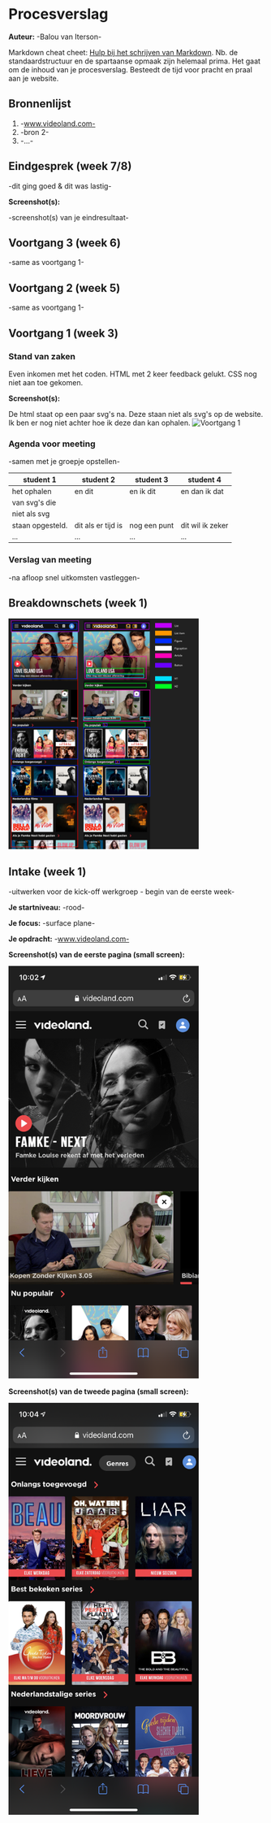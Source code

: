 # Procesverslag
**Auteur:** -Balou van Iterson-

Markdown cheat cheet: [Hulp bij het schrijven van Markdown](https://github.com/adam-p/markdown-here/wiki/Markdown-Cheatsheet). Nb. de standaardstructuur en de spartaanse opmaak zijn helemaal prima. Het gaat om de inhoud van je procesverslag. Besteedt de tijd voor pracht en praal aan je website.



## Bronnenlijst
1. -www.videoland.com-
2. -bron 2-
3. -...-



## Eindgesprek (week 7/8)

-dit ging goed & dit was lastig-

**Screenshot(s):**

-screenshot(s) van je eindresultaat-



## Voortgang 3 (week 6)

-same as voortgang 1-



## Voortgang 2 (week 5)

-same as voortgang 1-



## Voortgang 1 (week 3)

### Stand van zaken

Even inkomen met het coden.
HTML met 2 keer feedback gelukt.
CSS nog niet aan toe gekomen.

**Screenshot(s):**

De html staat op een paar svg's na. Deze staan niet als svg's op de website.
Ik ben er nog niet achter hoe ik deze dan kan ophalen.
<img src="/images/voortgang1.png" width="375px" alt="Voortgang 1">

### Agenda voor meeting

-samen met je groepje opstellen-

| student 1      | student 2          | student 3    | student 4        |
| ---            | ---                | ---          | ---              |
| het ophalen    | en dit             | en ik dit    | en dan ik dat    |
| van svg's die  |
niet als svg     |
staan opgesteld. | dit als er tijd is | nog een punt | dit wil ik zeker |
| ...            | ...                | ...          | ...              |

### Verslag van meeting
 
-na afloop snel uitkomsten vastleggen-



## Breakdownschets (week 1)

<img src="/images/breakdown.jpg" width="375px" alt="De breakdown schets van Videoland">



## Intake (week 1)
-uitwerken voor de kick-off werkgroep - begin van de eerste week-

**Je startniveau:** -rood-

**Je focus:** -surface plane-

**Je opdracht:** -www.videoland.com-

**Screenshot(s) van de eerste pagina (small screen):**

<img src="/images/home.png" width="375px" alt="De startpagina van Videoland">

**Screenshot(s) van de tweede pagina (small screen):**

<img src="/images/series.png" width="375px" alt="De detail pagina van Videoland">
